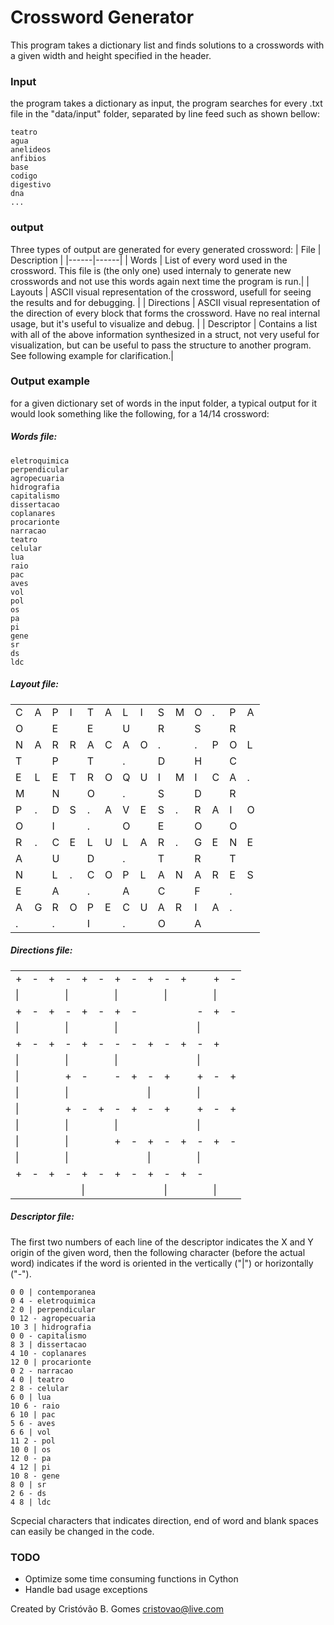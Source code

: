 
# Crossword Generator
This program takes a dictionary list and finds solutions to a crosswords with a given width and height specified in the header. 

### Input
the program takes a dictionary as input, the program searches for every .txt file in the "data/input" folder, separated by line feed such as shown bellow:
```
teatro
agua
anelideos
anfibios
base
codigo
digestivo
dna
...
```
### output
Three types of output are generated for every generated crossword:
| File | Description |
|------|------|
| Words | List of every word used in the crossword. This file is (the only one) used internaly to generate  new crosswords and not use this words again next time the program is run.|
| Layouts | ASCII visual representation of the crossword, usefull for seeing the results and for debugging. |
| Directions | ASCII visual representation of the direction of every block that forms the crossword. Have no real internal usage, but it's useful to visualize and debug. |
| Descriptor | Contains a list with all of the above information synthesized in a struct, not very useful for visualization, but can be useful to pass the structure to another program. See following example for clarification.|

### Output example
for a given dictionary set of words in the input folder, a typical output for it would look something like the following, for a 14/14 crossword:
##### Words file:
``` contemporanea
eletroquimica
perpendicular
agropecuaria
hidrografia
capitalismo
dissertacao
coplanares
procarionte
narracao
teatro
celular
lua
raio
pac
aves
vol
pol
os
pa
pi
gene
sr
ds
ldc
```
##### Layout file:
|||||||||||||||
|------|------|------|------|------|------|------|------|------|------|------|------|------|------|
|C|A|P|I|T|A|L|I|S|M|O|.|P|A|
|O| |E| |E| |U| |R| |S| |R| |
|N|A|R|R|A|C|A|O|.| |.|P|O|L|
|T| |P| |T| |.| |D| |H| |C| |
|E|L|E|T|R|O|Q|U|I|M|I|C|A|.|
|M| |N| |O| |.| |S| |D| |R| |
|P|.|D|S|.|A|V|E|S|.|R|A|I|O|
|O| |I| |.| |O| |E| |O| |O| |
|R|.|C|E|L|U|L|A|R|.|G|E|N|E|
|A| |U| |D| |.| |T| |R| |T| |
|N| |L|.|C|O|P|L|A|N|A|R|E|S|
|E| |A| |.| |A| |C| |F| |.| |
|A|G|R|O|P|E|C|U|A|R|I|A|.| |
|.| |.| |I| |.| |O| |A| | | |

##### Directions file:
|||||||||||||||
|------|------|------|------|------|------|------|------|------|------|------|------|------|------|
+|-|+|-|+|-|+|-|+|-|+| |+|-|
|\||| |\||| |\||| |\||| |\||| |\||| |\||| |
|+|-|+|-|+|-|+|-| | | |-|+|-|
|\||| |\||| |\||| | | |\||| |\||| |\||| |
|+|-|+|-|+|-|-|-|+|-|+|-|+| |
|\||| |\||| |\||| | | |\||| |\||| |\||| |
|\||| |+|-| |-|+|-|+| |+|-|+|-|
|\||| |\||| | | |\||| |\||| |\||| |\||| |
|\||| |+|-|+|-|+|-|+| |+|-|+|-|
|\||| |\||| |\||| | | |\||| |\||| |\||| |
|\||| |\||| |+|-|+|-|+|-|+|-|+|-|
|\||| |\||| | | |\||| |\||| |\||| | | |
|+|-|+|-|+|-|+|-|+|-|+|-| | |
| | | | |\||| | | |\||| |\||| | | |

##### Descriptor file:
The first two numbers of each line of the descriptor indicates the X and Y origin of the given word, then the following character (before the actual word) indicates if the word is oriented in the vertically ("|") or horizontally ("-").
```
0 0 | contemporanea
0 4 - eletroquimica
2 0 | perpendicular
0 12 - agropecuaria
10 3 | hidrografia
0 0 - capitalismo
8 3 | dissertacao
4 10 - coplanares
12 0 | procarionte
0 2 - narracao
4 0 | teatro
2 8 - celular
6 0 | lua
10 6 - raio
6 10 | pac
5 6 - aves
6 6 | vol
11 2 - pol
10 0 | os
12 0 - pa
4 12 | pi
10 8 - gene
8 0 | sr
2 6 - ds
4 8 | ldc
```

Scpecial characters that indicates direction, end of word and blank spaces can easily be changed in the code.

### TODO
- Optimize some time consuming functions in Cython
- Handle bad usage exceptions 

    
Created by Cristóvão B. Gomes
cristovao@live.com